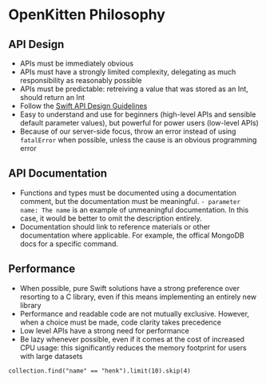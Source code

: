 # OpenKitten Philosophy

## API Design

- APIs must be immediately obvious
- APIs must have a strongly limited complexity, delegating as much responsibility as reasonably possible
- APIs must be predictable: retreiving a value that was stored as an Int, should return an Int
- Follow the [Swift API Design Guidelines](https://swift.org/documentation/api-design-guidelines/)
- Easy to understand and use for beginners (high-level APIs and sensible default parameter values), but powerful for power users (low-level APIs)
- Because of our server-side focus, throw an error instead of using `fatalError` when possible, unless the cause is an obvious programming error

## API Documentation

- Functions and types must be documented using a documentation comment, but the documentation must be meaningful. `- parameter name: The name` is an example of unmeaningful documentation. In this case, it would be better to omit the description entirely.
- Documentation should link to reference materials or other documentation where applicable. For example, the offical MongoDB docs for a specific command.

## Performance

- When possible, pure Swift solutions have a strong preference over resorting to a C library, even if this means implementing an entirely new library
- Performance and readable code are not mutually exclusive. However, when a choice must be made, code clarity takes precedence
- Low level APIs have a strong need for performance
- Be lazy whenever possible, even if it comes at the cost of increased CPU usage: this significantly reduces the memory footprint for users with large datasets

`collection.find("name" == "henk").limit(10).skip(4)`